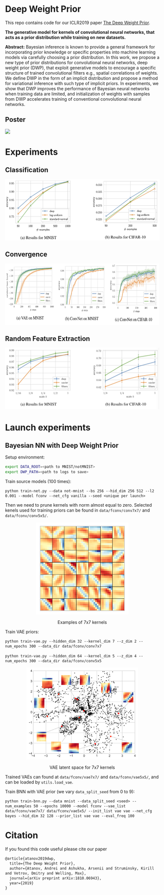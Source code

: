 # Deep Weight Prior
This repo contains code for our ICLR2019 paper [The Deep Weight Prior](https://openreview.net/forum?id=ByGuynAct7&noteId=ByGuynAct7).

__The generative model for kernels of convolutional neural networks, that acts as a prior distribution while training on new datasets.__

__Abstract:__ Bayesian inference is known to provide a general framework for incorporating prior knowledge or specific properties into machine learning models via carefully choosing a prior distribution. In this work, we propose a new type of prior distributions for convolutional neural networks, deep weight prior (DWP), that exploit generative models to encourage a specific structure of trained convolutional filters e.g., spatial correlations of weights. We define DWP in the form of an implicit distribution and propose a method for variational inference with such type of implicit priors. In experiments, we show that DWP improves the performance of Bayesian neural networks when training data are limited, and initialization of weights with samples from DWP accelerates training of conventional convolutional neural networks.

## Poster

[![](https://senya-ashukha.github.io/projects/dwp_iclr19/dwp_poster.png)](https://senya-ashukha.github.io/projects/dwp_iclr19/dwp-poster-iclr19.pdf)

# Experiments
## Classification

<p align="center">
  <img height="200" src="data/fs.jpeg">
</p>

## Convergence

<p align="center">
  <img height="200" src="data/fc.jpeg">
</p>

## Random Feature Extraction

<p align="center">
  <img height="200" src="data/rfe.jpeg">
</p>

# Launch experiments

## Bayesian NN with Deep Weight Prior
Setup environment:
```bash
export DATA_ROOT=<path to MNIST/notMNIST>
export DWP_PATH=<path to logs to save>
```

Train source models (100 times):
```
python train-net.py --data not-mnist --bs 256 --hid_dim 256 512 --l2 0.001 --model fconv --net_cfg vanilla --seed <unique per launch>
```
Then we need to prune kernels with norm almost equal to zero. Selected kenels used for training priors can be found in `data/fconv/conv7x7/` and `data/fconv/conv5x5/`.

<p align="center">
  <img height="300" src="data/fconv/sampl-filters.png", alt='Examples of 7x7 kernels'>
</p>
<p align="center">Examples of 7x7 kernels </p>

Train VAE priors:
```
python train-vae.py --hidden_dim 32 --kernel_dim 7 --z_dim 2 --num_epochs 300 --data_dir data/fconv/conv7x7

python train-vae.py --hidden_dim 64 --kernel_dim 5 --z_dim 4 --num_epochs 300 --data_dir data/fconv/conv5x5
```

<p align="center">
  <img height="300" src="data/fconv/hidden.png", alt='VAE latent space'>
</p>
<p align="center">VAE latent space for 7x7 kernels</p>

Trained VAEs can found at `data/fconv/vae7x7/` and `data/fconv/vae5x5/`, and can be loaded by `utils.load_vae`.

Train BNN with VAE prior (we vary `data_split_seed` from 0 to 9):

```
python train-bnn.py --data mnist --data_split_seed <seed> --num_examples 50 --epochs 10000 --model fconv --vae_list data/fconv/vae7x7/ data/fconv/vae5x5/ --init_list vae vae --net_cfg bayes --hid_dim 32 128 --prior_list vae vae --eval_freq 100
```

<!-- <p align="center">
  <img height="300" src="data/fconv/fs-mnist.jpg">
</p> -->


# Citation

If you found this code useful please cite our paper

```
@article{atanov2019dwp,
  title={The Deep Weight Prior},
  author={Atanov, Andrei and Ashukha, Arsenii and Struminsky, Kirill and Vetrov, Dmitry and Welling, Max},
  journal={arXiv preprint arXiv:1810.06943},
  year={2019}
}
```

